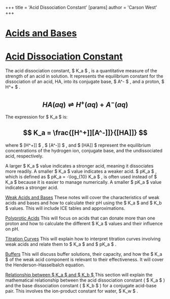 +++
 title = 'Acid Dissociation Constant'
[params]
	author = 'Carson West'
+++
# [Acids and Bases](./../acids-and-bases/)
# [Acid Dissociation Constant](./../acid-dissociation-constant/)

The acid dissociation constant,  $ K_a $ , is a quantitative measure of the strength of an acid in solution.  It represents the equilibrium constant for the dissociation of an acid, HA, into its conjugate base,  $ A^- $ , and a proton,  $ H^+ $ .

##  $$ HA(aq) \rightleftharpoons H^+(aq) + A^-(aq) $$  
The expression for  $ K_a $  is:

##  $$ K_a = \frac{[H^+]][A^-]]}{[HA]]} $$  
where  $ [H^+]] $ ,  $ [A^-]] $ , and  $ [HA]] $  represent the equilibrium concentrations of the hydrogen ion, conjugate base, and the undissociated acid, respectively.

A larger  $ K_a $  value indicates a stronger acid, meaning it dissociates more readily.  A smaller  $ K_a $  value indicates a weaker acid.   $ pK_a $ , which is defined as  $ pK_a = -\log_{10} K_a $ , is often used instead of  $ K_a $  because it is easier to manage numerically.  A smaller  $ pK_a $  value indicates a stronger acid.

[Weak Acids and Bases](./../weak-acids-and-bases/)  These notes will cover the characteristics of weak acids and bases and how to calculate their pH using the  $ K_a $  and  $ K_b $  values.  This will include ICE tables and approximations.

[Polyprotic Acids](./../polyprotic-acids/)  This will focus on acids that can donate more than one proton and how to calculate the different  $ K_a $  values and their influence on pH.

[Titration Curves](./../titration-curves/)  This will explain how to interpret titration curves involving weak acids and relate them to  $ K_a $  and  $ pK_a $ .

[Buffers](./../buffers/)  This will discuss buffer solutions, their capacity, and how the  $ K_a $  of the weak acid component is relevant to their effectiveness.  It will cover the Henderson-Hasselbalch equation.

[Relationship between  $ K_a $  and  $ K_b $ ](./../relationship-between--$-k_a-$--and--$-k_b-$-/) This section will explain the mathematical relationship between the acid dissociation constant ( $ K_a $ ) and the base dissociation constant ( $ K_b $ ) for a conjugate acid-base pair.  This involves the ion-product constant for water,  $ K_w $ .
